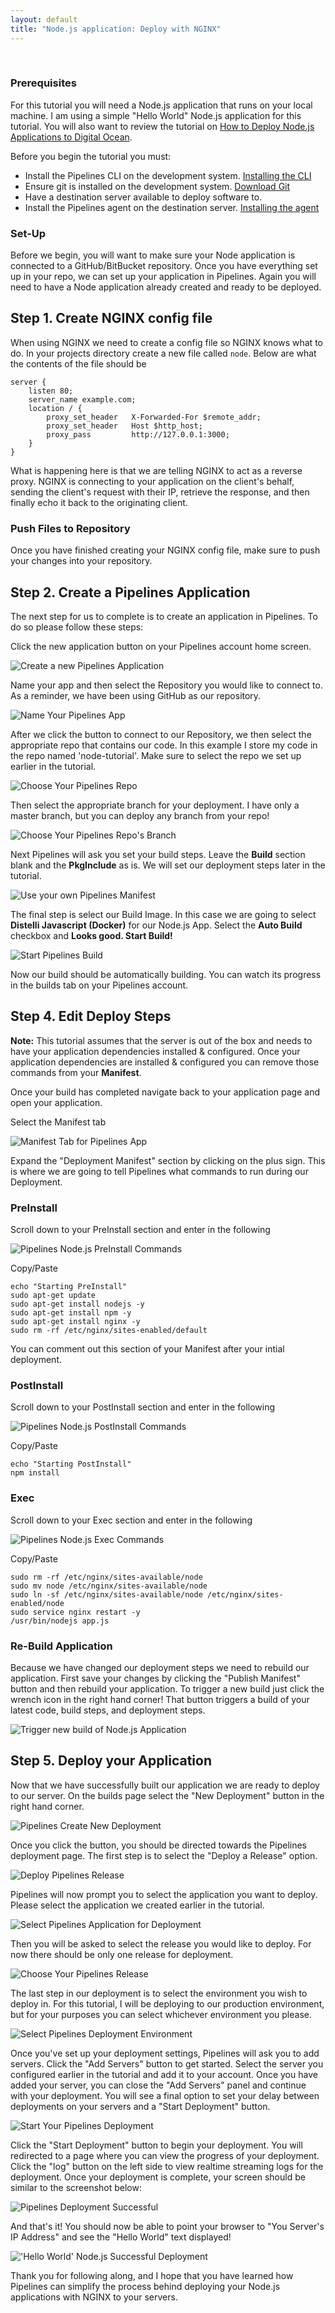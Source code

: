 ```yaml
---
layout: default
title: "Node.js application: Deploy with NGINX"
---
```

<br>

### Prerequisites

For this tutorial you will need a Node.js application that runs on your local machine. I am using a simple "Hello World" Node.js application for this tutorial. You will also want to review the tutorial on <a href="./application-nodejs-digitalocean.html">How to Deploy Node.js Applications to Digital Ocean</a>.

Before you begin the tutorial you must:

* Install the Pipelines CLI on the development system. [Installing the CLI](./cli.html)
* Ensure git is installed on the development system. [Download Git](http://git-scm.com/downloads)
* Have a destination server available to deploy software to. 
* Install the Pipelines agent on the destination server. [Installing the agent](./agent.html)

### Set-Up

Before we begin, you will want to make sure your Node application is connected to a GitHub/BitBucket repository. Once you have everything set up in your repo, we can set up your application in Pipelines. Again you will need to have a Node application already created and ready to be deployed.

## Step 1. Create NGINX config file

When using NGINX we need to create a config file so NGINX knows what to do. In your projects directory create a new file called `node`. Below are what the contents of the file should be

~~~
server {
    listen 80;
    server_name example.com;
    location / {
        proxy_set_header   X-Forwarded-For $remote_addr;
        proxy_set_header   Host $http_host;
        proxy_pass         http://127.0.0.1:3000;
    }
}
~~~

What is happening here is that we are telling NGINX to act as a reverse proxy. NGINX is connecting to your application on the client's behalf, sending the client's request with their IP, retrieve the response, and then finally echo it back to the originating client.

### Push Files to Repository

Once you have finished creating your NGINX config file, make sure to push your changes into your repository.

## Step 2. Create a Pipelines Application

The next step for us to complete is to create an application in Pipelines. To do so please follow these steps:

Click the new application button on your Pipelines account home screen.

<img src="images/NodeTutorial/distelliCreateNewApp.png" alt="Create a new Pipelines Application" />

Name your app and then select the Repository you would like to connect to. As a reminder, we have been using GitHub as our repository.

<img src="images/NodeTutorial/distelliCreateNewAppBlank.png" alt="Name Your Pipelines App" />

After we click the button to connect to our Repository, we then select the appropriate repo that contains our code. In this example I store my code in the repo named 'node-tutorial'. Make sure to select the repo we set up earlier in the tutorial.

<img src="images/NodeTutorial/nodeNGINXChooseRepo.png" alt="Choose Your Pipelines Repo" />

Then select the appropriate branch for your deployment. I have only a master branch, but you can deploy any branch from your repo!

<img src="images/NodeTutorial/distelliChooseBranch.png" alt="Choose Your Pipelines Repo's Branch" />

Next Pipelines will ask you set your build steps. Leave the <b>Build</b> section blank and the <b>PkgInclude</b> as is. We will set our deployment steps later in the tutorial.

<img src="images/NodeTutorial/deployNodePkgInclude.png" alt="Use your own Pipelines Manifest" />

The final step is select our Build Image. In this case we are going to select **Distelli Javascript (Docker)** for our Node.js App. Select the **Auto Build** checkbox and **Looks good. Start Build!**

<img src="images/NodeTutorial/nodeNGINXStartBuild.png" alt="Start Pipelines Build" />

Now our build should be automatically building. You can watch its progress in the builds tab on your Pipelines account.

## Step 4. Edit Deploy Steps

**Note:** This tutorial assumes that the server is out of the box and needs to have your application dependencies installed & configured. Once your application dependencies are installed & configured you can remove those commands from your <b>Manifest</b>.

Once your build has completed navigate back to your application page and open your application.

Select the Manifest tab

<img src="images/NodeTutorial/distelliManifestTab.png" alt="Manifest Tab for Pipelines App" />

Expand the "Deployment Manifest" section by clicking on the plus sign. This is where we are going to tell Pipelines what commands to run during our Deployment.

### PreInstall

Scroll down to your PreInstall section and enter in the following

<img src="images/NodeTutorial/nodeNGINXPreInstall.png" alt="Pipelines Node.js PreInstall Commands" />

Copy/Paste
~~~
echo "Starting PreInstall"
sudo apt-get update
sudo apt-get install nodejs -y
sudo apt-get install npm -y
sudo apt-get install nginx -y
sudo rm -rf /etc/nginx/sites-enabled/default
~~~

You can comment out this section of your Manifest after your intial deployment.

### PostInstall

Scroll down to your PostInstall section and enter in the following

<img src="images/NodeTutorial/deployNodeUbuntuPostInstall.png" alt="Pipelines Node.js PostInstall Commands" />

Copy/Paste
~~~
echo "Starting PostInstall"
npm install
~~~

### Exec

Scroll down to your Exec section and enter in the following

<img src="images/NodeTutorial/nodeNGINXUbuntuExec.png" alt="Pipelines Node.js Exec Commands" />

Copy/Paste
~~~
sudo rm -rf /etc/nginx/sites-available/node
sudo mv node /etc/nginx/sites-available/node
sudo ln -sf /etc/nginx/sites-available/node /etc/nginx/sites-enabled/node
sudo service nginx restart -y
/usr/bin/nodejs app.js
~~~

### Re-Build Application

Because we have changed our deployment steps we need to rebuild our application. First save your changes by clicking the "Publish Manifest" button and then rebuild your application. To trigger a new build just click the wrench icon in the right hand corner! That button triggers a build of your latest code, build steps, and deployment steps.

<img src="images/NodeTutorial/deployTriggerNewBuild.png" alt="Trigger new build of Node.js Application" />


## Step 5. Deploy your Application

Now that we have successfully built our application we are ready to deploy to our server. On the builds page select the "New Deployment" button in the right hand corner.

<img src="images/NodeTutorial/distelliNewNGINXDeployment.png" alt="Pipelines Create New Deployment" />

Once you click the button, you should be directed towards the Pipelines deployment page. The first step is to select the "Deploy a Release" option.

<img src="images/NodeTutorial/distelliDeployRelease.png" alt="Deploy Pipelines Release" />

Pipelines will now prompt you to select the application you want to deploy. Please select the application we created earlier in the tutorial.

<img src="images/NodeTutorial/distelliSelectApplicationNGINX.png" alt="Select Pipelines Application for Deployment" />

Then you will be asked to select the release you would like to deploy. For now there should be only one release for deployment.

<img src="images/NodeTutorial/distelliChooseReleaseNGINX.png" alt="Choose Your Pipelines Release" />

The last step in our deployment is to select the environment you wish to deploy in. For this tutorial, I will be deploying to our production environment, but for your purposes you can select whichever environment you please.

<img src="images/NodeTutorial/distelliSelectEnvironmentNGINX.png" alt="Select Pipelines Deployment Environment" />

Once you've set up your deployment settings, Pipelines will ask you to add servers. Click the "Add Servers" button to get started. Select the server you configured earlier in the tutorial and add it to your account. Once you have added your server, you can close the "Add Servers" panel and continue with your deployment. You will see a final option to set your delay between deployments on your servers and a "Start Deployment" button.

<img src="images/NodeTutorial/distelliStartDeploymentNGINX.png" alt="Start Your Pipelines Deployment" />

Click the "Start Deployment" button to begin your deployment. You will redirected to a page where you can view the progress of your deployment. Click the "log" button on the left side to view realtime streaming logs for the deployment. Once your deployment is complete, your screen should be similar to the screenshot below:

<img src="images/NodeTutorial/distelliDeploymentSuccessfulNGINX.png" alt="Pipelines Deployment Successful" />

And that's it! You should now be able to point your browser to "You Server's IP Address" and see the "Hello World" text displayed!

<img src="images/NodeTutorial/distelliNodeSuccessDeployNGINX.png" alt="'Hello World' Node.js Successful Deployment" />

Thank you for following along, and I hope that you have learned how Pipelines can simplify the process behind deploying your Node.js applications with NGINX to your servers.

